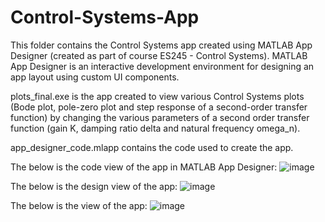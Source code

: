 # Control-Systems-App

This folder contains the Control Systems app created using MATLAB App Designer (created as part of course ES245 - Control Systems). MATLAB App Designer is an interactive development environment for designing an app layout using custom UI components. 

plots_final.exe is the app created to view various Control Systems plots (Bode plot, pole-zero plot and step response of a second-order transfer function) by changing the various parameters of a second order transfer function (gain K, damping ratio delta and natural frequency omega_n). 

app_designer_code.mlapp contains the code used to create the app. 

The below is the code view of the app in MATLAB App Designer:
![image](https://github.com/user-attachments/assets/504b880a-b905-4dcd-bb12-2318aeb29162)

The below is the design view of the app: 
![image](https://github.com/user-attachments/assets/403cf184-81ac-4ddb-909b-5bde068fba58)

The below is the view of the app:
![image](https://github.com/user-attachments/assets/2b22f896-0a13-4ab6-a779-c0aca56bf4fb)

